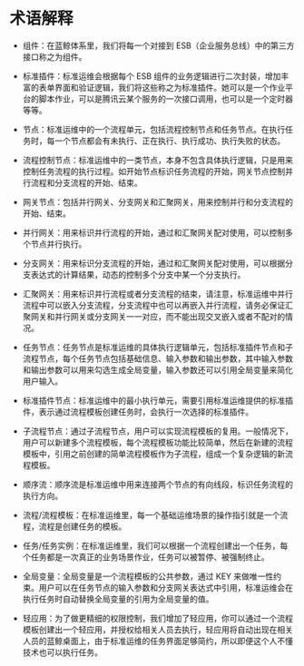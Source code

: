 # 术语解释 

- 组件：在蓝鲸体系里，我们将每一个对接到 ESB（企业服务总线）中的第三方接口称之为组件。

- 标准插件：标准运维会根据每个 ESB 组件的业务逻辑进行二次封装，增加丰富的表单界面和验证逻辑，我们将这些称之为标准插件。她可以是一个作业平台的脚本作业，可以是腾讯云某个服务的一次接口调用，也可以是一个定时器等等。

- 节点：标准运维中的一个流程单元，包括流程控制节点和任务节点。在执行任务时，每一个节点都会有未执行、正在执行、执行成功、执行失败的状态。

- 流程控制节点：标准运维中的一类节点，本身不包含具体执行逻辑，只是用来控制任务流程的执行过程。如开始节点标识任务流程的开始，网关节点控制并行流程和分支流程的开始、结束。

- 网关节点：包括并行网关、分支网关和汇聚网关，用来控制并行和分支流程的开始、结束。

- 并行网关：用来标识并行流程的开始，通过和汇聚网关配对使用，可以控制多个节点并行执行。

- 分支网关：用来标识分支流程的开始，通过和汇聚网关配对使用，可以根据分支表达式的计算结果，动态的控制多个分支中某一个分支执行。

- 汇聚网关：用来标识并行流程或者分支流程的结束，请注意，标准运维中并行流程中可以嵌入分支流程，分支流程中也可以再嵌入并行流程，请务必保证汇聚网关和并行网关或分支网关一一对应，而不能出现交叉嵌入或者不配对的情况。

- 任务节点：任务节点是标准运维的具体执行逻辑单元，包括标准插件节点和子流程节点，每个任务节点包括基础信息、输入参数和输出参数，其中输入参数和输出参数可以用来勾选生成全局变量，输入参数还可以引用全局变量来简化用户输入。

- 标准插件节点：标准运维中的最小执行单元，需要引用标准运维提供的标准插件，表示通过流程模板创建任务时，会执行一次选择的标准插件。

- 子流程节点：通过子流程节点，用户可以实现流程模板的复用。一般情况下，用户可以新建多个流程模板，每个流程模板功能比较简单，然后在新建的流程模板中，引用之前创建的简单流程模板作为子流程，组成一个复杂逻辑的新流程模板。

- 顺序流：顺序流是标准运维中用来连接两个节点的有向线段，标识任务流程的执行方向。

- 流程/流程模板：在标准运维里，每一个基础运维场景的操作指引就是一个流程，流程是创建任务的模板。

- 任务/任务实例：在标准运维里，我们可以根据一个流程创建出一个任务，每个任务都是一次真正的业务场景作业，任务可以被暂停、被强制终止。

- 全局变量：全局变量是一个流程模板的公共参数，通过 KEY 来做唯一性约束。用户可以在任务节点的输入参数和分支网关表达式中引用，标准运维会在执行任务时自动替换全局变量的引用为全局变量的值。

- 轻应用：为了做更精细的权限控制，我们增加了轻应用，你可以通过一个流程模板创建出一个轻应用，并授权给相关人员去执行，轻应用将自动出现在相关人员的蓝鲸桌面上，由于标准运维的任务界面足够简约，所以即便这个人不懂技术也可以执行任务。
